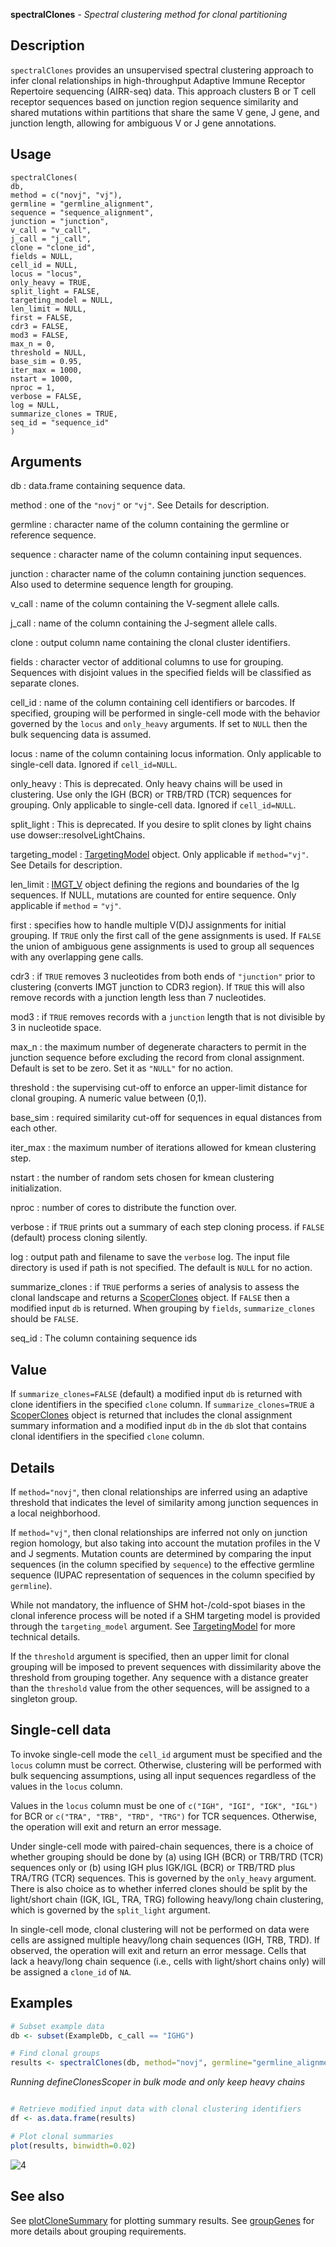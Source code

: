 **spectralClones** - *Spectral clustering method for clonal partitioning*

Description
--------------------

`spectralClones` provides an unsupervised spectral clustering 
approach to infer clonal relationships in high-throughput Adaptive Immune Receptor 
Repertoire sequencing (AIRR-seq) data. This approach clusters B or T cell receptor 
sequences based on junction region sequence similarity and shared mutations within 
partitions that share the same V gene, J gene, and junction length, allowing for 
ambiguous V or J gene annotations.


Usage
--------------------
```
spectralClones(
db,
method = c("novj", "vj"),
germline = "germline_alignment",
sequence = "sequence_alignment",
junction = "junction",
v_call = "v_call",
j_call = "j_call",
clone = "clone_id",
fields = NULL,
cell_id = NULL,
locus = "locus",
only_heavy = TRUE,
split_light = FALSE,
targeting_model = NULL,
len_limit = NULL,
first = FALSE,
cdr3 = FALSE,
mod3 = FALSE,
max_n = 0,
threshold = NULL,
base_sim = 0.95,
iter_max = 1000,
nstart = 1000,
nproc = 1,
verbose = FALSE,
log = NULL,
summarize_clones = TRUE,
seq_id = "sequence_id"
)
```

Arguments
-------------------

db
:   data.frame containing sequence data.

method
:   one of the `"novj"` or `"vj"`. See Details for description.

germline
:   character name of the column containing the germline or reference sequence.

sequence
:   character name of the column containing input sequences.

junction
:   character name of the column containing junction sequences.
Also used to determine sequence length for grouping.

v_call
:   name of the column containing the V-segment allele calls.

j_call
:   name of the column containing the J-segment allele calls.

clone
:   output column name containing the clonal cluster identifiers.

fields
:   character vector of additional columns to use for grouping. 
Sequences with disjoint values in the specified fields will be classified 
as separate clones.

cell_id
:   name of the column containing cell identifiers or barcodes. 
If specified, grouping will be performed in single-cell mode
with the behavior governed by the `locus` and 
`only_heavy` arguments. If set to `NULL` then the 
bulk sequencing data is assumed.

locus
:   name of the column containing locus information. 
Only applicable to single-cell data.
Ignored if `cell_id=NULL`.

only_heavy
:   This is deprecated. Only heavy chains will be used in clustering.
Use only the IGH (BCR) or TRB/TRD (TCR) sequences 
for grouping. Only applicable to single-cell data.
Ignored if `cell_id=NULL`.

split_light
:   This is deprecated. If you desire to split clones by light chains 
use dowser::resolveLightChains.

targeting_model
:   [TargetingModel](http://www.rdocumentation.org/packages/shazam/topics/TargetingModel-class) object. Only applicable if 
`method="vj"`. See Details for description.

len_limit
:   [IMGT_V](http://www.rdocumentation.org/packages/shazam/topics/IMGT_SCHEMES) object defining the regions and boundaries of the Ig 
sequences. If NULL, mutations are counted for entire sequence. Only 
applicable if `method` = `"vj"`.

first
:   specifies how to handle multiple V(D)J assignments for initial grouping. 
If `TRUE` only the first call of the gene assignments is used. 
If `FALSE` the union of ambiguous gene assignments is used to 
group all sequences with any overlapping gene calls.

cdr3
:   if `TRUE` removes 3 nucleotides from both ends of `"junction"` 
prior to clustering (converts IMGT junction to CDR3 region). 
If `TRUE` this will also remove records with a junction length 
less than 7 nucleotides.

mod3
:   if `TRUE` removes records with a `junction` length that is not divisible by 
3 in nucleotide space.

max_n
:   the maximum number of degenerate characters to permit in the junction sequence before excluding the 
record from clonal assignment. Default is set to be zero. Set it as `"NULL"` 
for no action.

threshold
:   the supervising cut-off to enforce an upper-limit distance for clonal grouping.
A numeric value between (0,1).

base_sim
:   required similarity cut-off for sequences in equal distances from each other.

iter_max
:   the maximum number of iterations allowed for kmean clustering step.

nstart
:   the number of random sets chosen for kmean clustering initialization.

nproc
:   number of cores to distribute the function over.

verbose
:   if `TRUE` prints out a summary of each step cloning process.
if `FALSE` (default) process cloning silently.

log
:   output path and filename to save the `verbose` log. 
The input file directory is used if path is not specified.
The default is `NULL` for no action.

summarize_clones
:   if `TRUE` performs a series of analysis to assess the clonal landscape
and returns a [ScoperClones](ScoperClones-class.md) object. If `FALSE` then
a modified input `db` is returned. When grouping by `fields`, 
`summarize_clones` should be `FALSE`.

seq_id
:   The column containing sequence ids




Value
-------------------

If `summarize_clones=FALSE` (default) a modified input `db` is returned with clone identifiers in the specified `clone` column.
If `summarize_clones=TRUE` a [ScoperClones](ScoperClones-class.md) object is returned that includes the clonal assignment summary information and a modified input `db` in the `db` slot that contains clonal identifiers in the specified `clone` column.


Details
-------------------

If `method="novj"`, then clonal relationships are inferred using an adaptive 
threshold that indicates the level of similarity among junction sequences in a local neighborhood. 

If `method="vj"`, then clonal relationships are inferred not only on 
junction region homology, but also taking into account the mutation profiles in the V 
and J segments. Mutation counts are determined by comparing the input sequences (in the 
column specified by `sequence`) to the effective germline sequence (IUPAC representation 
of sequences in the column specified by `germline`). 

While not mandatory, the influence of SHM hot-/cold-spot biases in the clonal inference 
process will be noted if a SHM targeting model is provided through the `targeting_model` 
argument. See [TargetingModel](http://www.rdocumentation.org/packages/shazam/topics/TargetingModel-class) for more technical details.

If the `threshold` argument is specified, then an upper limit for clonal grouping will 
be imposed to prevent sequences with dissimilarity above the threshold from grouping together. 
Any sequence with a distance greater than the `threshold` value from the other sequences, 
will be assigned to a singleton group.


Single-cell data
-------------------


To invoke single-cell mode the `cell_id` argument must be specified and the `locus` 
column must be correct. Otherwise, clustering will be performed with bulk sequencing assumptions, 
using all input sequences regardless of the values in the `locus` column.

Values in the `locus` column must be one of `c("IGH", "IGI", "IGK", "IGL")` for BCR 
or `c("TRA", "TRB", "TRD", "TRG")` for TCR sequences. Otherwise, the operation will exit and 
return an error message.

Under single-cell mode with paired-chain sequences, there is a choice of whether 
grouping should be done by (a) using IGH (BCR) or TRB/TRD (TCR) sequences only or
(b) using IGH plus IGK/IGL (BCR) or TRB/TRD plus TRA/TRG (TCR) sequences. 
This is governed by the `only_heavy` argument. There is also choice as to whether 
inferred clones should be split by the light/short chain (IGK, IGL, TRA, TRG) following 
heavy/long chain clustering, which is governed by the `split_light` argument.

In single-cell mode, clonal clustering will not be performed on data were cells are 
assigned multiple heavy/long chain sequences (IGH, TRB, TRD). If observed, the operation 
will exit and return an error message. Cells that lack a heavy/long chain sequence (i.e., cells with 
light/short chains only) will be assigned a `clone_id` of `NA`.



Examples
-------------------

```R
# Subset example data
db <- subset(ExampleDb, c_call == "IGHG")

# Find clonal groups
results <- spectralClones(db, method="novj", germline="germline_alignment_d_mask")

```

*Running defineClonesScoper in bulk mode and only keep heavy chains*
```R

# Retrieve modified input data with clonal clustering identifiers
df <- as.data.frame(results)

# Plot clonal summaries
plot(results, binwidth=0.02)

```

![4](spectralClones-4.png)


See also
-------------------

See [plotCloneSummary](plotCloneSummary.md) for plotting summary results. See [groupGenes](http://www.rdocumentation.org/packages/alakazam/topics/groupGenes) for 
more details about grouping requirements.






